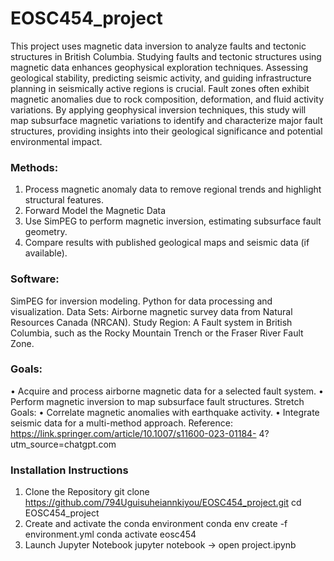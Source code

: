 # EOSC454_project

This project uses magnetic data inversion to analyze faults and tectonic structures in British Columbia. Studying faults and tectonic structures using magnetic data enhances geophysical exploration techniques. Assessing geological stability, predicting seismic activity, and guiding infrastructure planning in seismically active regions is crucial. Fault zones often exhibit magnetic anomalies due to rock composition, deformation, and fluid activity variations. By applying geophysical inversion techniques, this study will map subsurface magnetic variations to identify and characterize major fault structures, providing insights into their geological significance and potential environmental impact.

### Methods:
1. Process magnetic anomaly data to remove regional trends and highlight structural features.
2. Forward Model the Magnetic Data
3. Use SimPEG to perform magnetic inversion, estimating subsurface fault geometry.
4. Compare results with published geological maps and seismic data (if available).



### Software:
SimPEG for inversion modeling.
Python for data processing and visualization.
Data Sets:
Airborne magnetic survey data from Natural Resources Canada (NRCAN). Study Region: A Fault system in British Columbia, such as the Rocky Mountain Trench or the Fraser River Fault Zone.


### Goals:
• Acquire and process airborne magnetic data for a selected fault system.
• Perform magnetic inversion to map subsurface fault structures.
Stretch Goals:
• Correlate magnetic anomalies with earthquake activity.
• Integrate seismic data for a multi-method approach.
Reference: https://link.springer.com/article/10.1007/s11600-023-01184- 4?utm_source=chatgpt.com

### Installation Instructions
1. Clone the Repository
git clone https://github.com/794Uguisuheiannkiyou/EOSC454_project.git
cd EOSC454_project
2. Create and activate the conda environment
conda env create -f environment.yml
conda activate eosc454
3. Launch Jupyter Notebook
jupyter notebook  -> open project.ipynb



